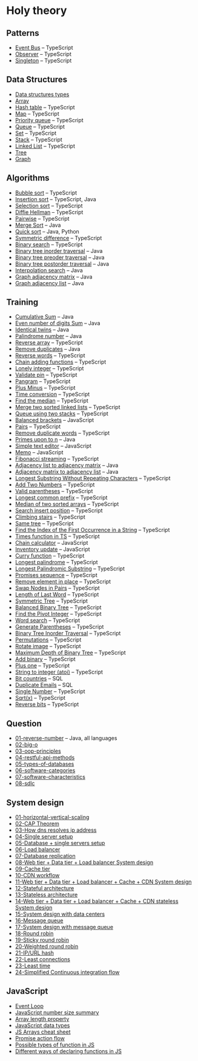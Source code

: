 # Holy theory

## Patterns

* [Event Bus](/patterns/event-bus.md) – TypeScript
* [Observer](/patterns/observer.md) – TypeScript
* [Singleton](/patterns/singleton.md) – TypeScript

## Data Structures

* [Data structures types](/structures/data-structures-types.md)
* [Array](/structures/array.md)
* [Hash table](/structures/hash-table.md) – TypeScript
* [Map](/structures/map.md) – TypeScript
* [Priority queue](/structures/priority-queue.md) – TypeScript
* [Queue](/structures/queue.md) – TypeScript
* [Set](/structures/set.md) – TypeScript
* [Stack](/structures/stack.md) – TypeScript
* [Linked List](/structures/linked-list.md) – TypeScript
* [Tree](/structures/tree.md)
* [Graph](/structures/graph.md)

## Algorithms

* [Bubble sort](/algorithms/bubble-sort.md) – TypeScript
* [Insertion sort](/algorithms/insertion-sort.md) – TypeScript, Java
* [Selection sort](/algorithms/selection-sort.md) – TypeScript
* [Diffie Hellman](/algorithms/bubble-sort.md) – TypeScript
* [Pairwise](/algorithms/bubble-sort.md) – TypeScript
* [Merge Sort](/algorithms/merge-sort.md) – Java
* [Quick sort](/algorithms/quick-sort.md) – Java, Python
* [Symmetric difference](/algorithms/symmetric-difference.md) – TypeScript
* [Binary search](/algorithms/binary-search.md) – TypeScript
* [Binary tree inorder traversal](/algorithms/binary-tree-in-order-traversal.md) – Java
* [Binary tree preoder traversal](/algorithms/binary-tree-preorder-traversal.md) – Java
* [Binary tree postorder traversal](/algorithms/binary-tree-postorder-traversal.md) – Java
* [Interpolation search](/algorithms/interpolation-search.md) – Java
* [Graph adjacency matrix](./algorithms/graph-adjacency-matrix.md) – Java
* [Graph adjacency list]('./algorithms/graph-adjacency-list.md') – Java

## Training

* [Cumulative Sum](/training/cumulative-sum.md) – Java
* [Even number of digits Sum](/training/even-number-of-digits.md) – Java
* [Identical twins](/training/identical-twins.md) – Java
* [Palindrome number](/training/palindrome-number.md) – Java
* [Reverse array](/training/reverse-array.md) – TypeScript
* [Remove duplicates](/training/remove-duplicates.md) – Java
* [Reverse words](/training/reverse-words.md) – TypeScript
* [Chain adding functions](/training/chain-adding-functions.md) – TypeScript
* [Lonely integer](/training/lonely-integer.md) – TypeScript
* [Validate pin](/training/validate-pin.md) – TypeScript
* [Pangram](/training/pangram.md) – TypeScript
* [Plus Minus](/training/plus-minus.md) – TypeScript
* [Time conversion](/training/time-conversion.md) – TypeScript
* [Find the median](/training/find-the-median.md) – TypeScript
* [Merge two sorted linked lists](/training/merge-two-sorted-linked-lists.md) – TypeScript
* [Queue using two stacks](/training/queue-using-two-stacks.md) – TypeScript
* [Balanced brackets](/training/balanced-brackets.md) – JavaScript
* [Pairs](/training/pairs.md) – TypeScript
* [Remove duplicate words](/training/remove-duplicate-words.md) – TypeScript
* [Primes upon to n](/training/primes-upon-to-n.md) – Java
* [Simple text editor](/training/simple-text-editor.md) – JavaScript
* [Memo](/training/memo.md) – JavaScript
* [Fibonacci streaming](/training/fibonacci-streaming.md) – TypeScript
* [Adjacency list to adjacency matrix](/training/adjacency-list-to-adjacency-matrix.md) – Java
* [Adjacency matrix to adjacency list](/training/adjacency-matrix-to-adjacency-list.md) – Java
* [Longest Substring Without Repeating Characters](/training/longest-substring-without-repeating-characters.md) – TypeScript
* [Add Two Numbers](./training/add-two-number.md) – TypeScript
* [Valid parentheses](./training/valid-parentheses.md) – TypeScript
* [Longest common prefix](./training/longest-common-prefix.md) – TypeScript
* [Median of two sorted arrays](./training/median-of-two-sorted-arrays.md) – TypeScript
* [Search insert position](./training/search-intest-position.md) – TypeScript
* [Climbing stairs](./training/climbing-stairs.md) – TypeScript
* [Same tree](./training/same-tree.md) – TypeScript
* [Find the Index of the First Occurrence in a String](./training/find-the-index-of-the-first-occurrence-in-a-tring.md) – TypeScript
* [Times function in TS](./training/times-function-js.md) – TypeScript
* [Chain calculator](./training/chain-calculator.md) – JavaScript
* [Inventory update](./training/inventory-update.md) – JavaScript
* [Curry function](./training/curry-finction.md) – TypeScript
* [Longest palindrome](./training/longest-palindrome.md) – TypeScript
* [Longest Palindromic Substring](./training/longest-palindromic-substring.md) – TypeScript
* [Promises sequence]('./training/promises-sequence.md') – TypeScript
* [Remove element in place]('./training/remove-element-in-place.md') – TypeScript
* [Swap Nodes in Pairs]('./training/swap-nodes-in-pairs.md') – TypeScript
* [Length of Last Word]('./training/length-of-last-word.md') – TypeScript
* [Symmetric Tree]('./training/symmetric-tree.md') – TypeScript
* [Balanced Binary Tree]('./training/balanced-binary-tree.md') – TypeScript
* [Find the Pivot Integer]('./training/../../training/find-the-pivot-integer.md') – TypeScript
* [Word search]('./training/word-search.md') – TypeScript
* [Generate Parentheses]('./training/generate-parentheses.md') – TypeScript
* [Binary Tree Inorder Traversal]('./training/binary-tree-inorder-traversal.md') – TypeScript
* [Permutations]('./training/permutations.md') – TypeScript
* [Rotate image]('./training/rotate-image.md') – TypeScript
* [Maximum Depth of Binary Tree]('./training/maximum-depth-of-binary-tree.md') – TypeScript
* [Add binary]('./training/add-binary.md') – TypeScript
* [Plus one](./training/plus-one.md) – TypeScript
* [String to integer (atoi)](./training/string-to-integer-atoi.md) – TypeScript
* [Bit countries](./training/big-countries.md) – SQL
* [Duplicate Emails](./training/duplicate-emails.md) – SQL
* [Single Number](./training/single-number.md) – TypeScript
* [Sqrt(x)](./training/sqrt(x).md) – TypeScript
* [Reverse bits](./training/reverse-bits.md) – TypeScript
## Question
* [01-reverse-number](/questions/01-reverse-number.md) – Java, all languages
* [02-big-o](/questions/02-big-o.md)
* [03-oop-principles](/questions/03-oop-principles.md)
* [04-restful-api-methods](/questions/04-restful-api-methods.md)
* [05-types-of-databases](/questions/05-types-of-databases.md)
* [06-software-categories](/questions/06-software-categories.md)
* [07-software-characteristics](/questions/07-software-characteristics.md)
* [08-sdlc](/questions/08-sdlc.md)
## System design

* [01-horizontal-vertical-scaling](/system-design/01-horizontal-vertical-scaling.md)
* [02-CAP Theorem](/system-design/02-cap-theorem.md)
* [03-How dns resolves ip address](/system-design/03-how-dsn-resovles-ip.md)
* [04-Single server setup](/system-design/04-single-servier-setup.md)
* [05-Database + single servers setup](/system-design/05-database-single-servers-setup.md)
* [06-Load balancer](/system-design/06-load-balancer.md)
* [07-Database replication](/system-design/07-database-replication.md)
* [08-Web tier + Data tier + Load balancer System design](/system-design/08-web-tier-data-tier-load-balancer-system-desing.md)
* [09-Cache tier](/system-design/09-cache-tier.md)
* [10-CDN workflow](/system-design/10-cdn-workflow.md)
* [11-Web tier + Data tier + Load balancer + Cache + CDN System design](/system-design/11-web-tier-data-tier-load-balancer-cache-cdn-system-design.md)
* [12-Stateful architecture](/system-design/12-stateful-architecture.md)
* [13-Stateless architecture](/system-design/13-stateless-architecture.md)
* [14-Web tier + Data tier + Load balancer + Cache + CDN stateless System design](/system-design/14-web-tier-data-tier-load-balancer-cache-cdn-stateless-system-design.md)
* [15-System design with data centers](/system-design/15-system-design-with-data-centres.md)
* [16-Message queue](/system-design/16-message-queue.md)
* [17-System design with message queue](/system-design/17-system-design-with-message-queue.md)
* [18-Round robin](/system-design/18-round-robin.md)
* [19-Sticky round robin](/system-design/19-sticky-round-robin.md)
* [20-Weighted round robin](/system-design/20-weighted-round-robin.md)
* [21-IP/URL hash](/system-design/21-ip-url-hash.md)
* [22-Least connections](/system-design/22-least-connections.md)
* [23-Least time](/system-design/23-least-time.md)
* [24-Simplified Continuous integration flow](/system-design/24-simplified-continious-integration-flow.md)

## JavaScript

* [Event Loop](/javascript/event-loop.md)
* [JavaScript number size summary](./javascript/javascript-number-size-summary.md)
* [Array length property](./javascript/array-length-property.md)
* [JavaScript data types](./javascript/javascript-data-types.md)
* [JS Arrays cheat sheet](./javascript/js-arrays-cheat-sheet.md)
* [Promise action flow](./javascript/promise-action-flow.md)
* [Possible types of function in JS](./javascript/possible-types-of-functions-in-js.md)
* [Different ways of declaring functions in JS](./javascript/different-ways-of-declaring-a-function-in-js.md)